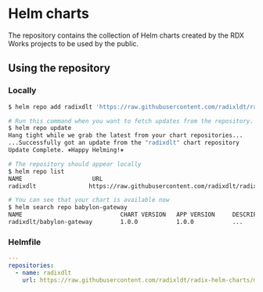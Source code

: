 # Helm charts

The repository contains the collection of Helm charts created by the RDX Works projects to be used by the public.

## Using the repository

### Locally

```bash
$ helm repo add radixdlt 'https://raw.githubusercontent.com/radixldt/radix-helm-charts/master/'

# Run this command when you want to fetch updates from the repository.
$ helm repo update
Hang tight while we grab the latest from your chart repositories...
...Successfully got an update from the "radixdlt" chart repository
Update Complete. ⎈Happy Helming!⎈

# The repository should appear locally
$ helm repo list
NAME                    URL
radixdlt               https://raw.githubusercontent.com/radixdlt/radix-helm-charts/master/

# You can see that your chart is available now
$ helm search repo babylon-gateway
NAME                            CHART VERSION   APP VERSION     DESCRIPTION
radixdlt/babylon-gateway        1.0.0           1.0.0           ...
```

### Helmfile

```yaml
---
repositories:
  - name: radixdlt
    url: https://raw.githubusercontent.com/radixldt/radix-helm-charts/master/
```